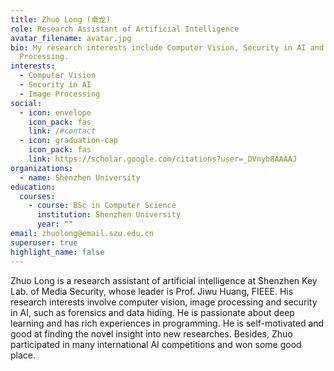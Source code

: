 ```yaml
---
title: Zhuo Long (卓龙)
role: Research Assistant of Artificial Intelligence
avatar_filename: avatar.jpg
bio: My research interests include Computer Vision, Security in AI and Image
  Processing.
interests:
  - Computer Vision
  - Security in AI
  - Image Processing
social:
  - icon: envelope
    icon_pack: fas
    link: /#contact
  - icon: graduation-cap
    icon_pack: fas
    link: https://scholar.google.com/citations?user=_DVnyb8AAAAJ
organizations:
  - name: Shenzhen University
education:
  courses:
    - course: BSc in Computer Science
      institution: Shenzhen University
      year: ""
email: zhuolong@email.szu.edu.cn
superuser: true
highlight_name: false
---
```

Zhuo Long is a research assistant of artificial intelligence at Shenzhen Key Lab. of Media Security, whose leader is Prof. Jiwu Huang, FIEEE. His research interests involve computer vision, image processing and security in AI, such as forensics and data hiding. He is passionate about deep learning and has rich experiences in programming. He is self-motivated and good at finding the novel insight into new researches. Besides, Zhuo participated in many international AI competitions and won some good place.
